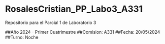 # RosalesCristian_PP_Labo3_A331
Repositorio para el Parcial 1 de Laboratorio 3

##Año 2024 - Primer Cuatrimestre 
##Comision: A331
##Fecha: 20/05/2024
##Turno: Noche
